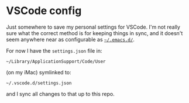 # VSCode config

Just somewhere to save my personal settings for VSCode. I'm not really sure
what the correct method is for keeping things in sync, and it doesn't seem
anywhere near as configurable as
[`~/.emacs.d/`](https://github.com/davep/.emacs.d).

For now I have the `settings.json` file in:

```
~/Library/ApplicationSupport/Code/User
```

(on my iMac) symlinked to:

```
~/.vscode.d/settings.json
```

and I sync all changes to that up to this repo.
